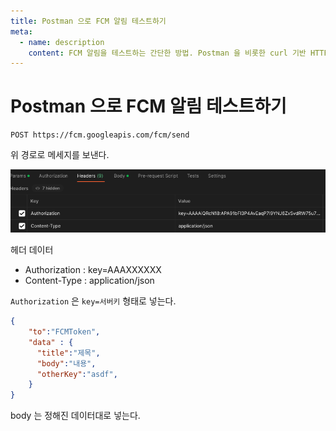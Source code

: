 ```yaml
---
title: Postman 으로 FCM 알림 테스트하기
meta:
  - name: description
    content: FCM 알림을 테스트하는 간단한 방법. Postman 을 비롯한 curl 기반 HTTP 요청 프로그램으로 테스트하기.
---
```


# Postman 으로 FCM 알림 테스트하기

```
POST https://fcm.googleapis.com/fcm/send
```

위 경로로 메세지를 보낸다.

![Untitled](../../img/postman-fcm-test/img.png)

헤더 데이터
* Authorization : key=AAAXXXXXX
* Content-Type : application/json

`Authorization` 은 `key=서버키` 형태로 넣는다.

```json
{
    "to":"FCMToken",
    "data" : {
      "title":"제목",
      "body":"내용",
	  "otherKey":"asdf",
    }
}
```

body 는 정해진 데이터대로 넣는다.





